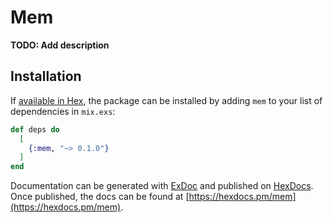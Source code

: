 # Mem

**TODO: Add description**

## Installation

If [available in Hex](https://hex.pm/docs/publish), the package can be installed
by adding `mem` to your list of dependencies in `mix.exs`:

```elixir
def deps do
  [
    {:mem, "~> 0.1.0"}
  ]
end
```

Documentation can be generated with [ExDoc](https://github.com/elixir-lang/ex_doc)
and published on [HexDocs](https://hexdocs.pm). Once published, the docs can
be found at [https://hexdocs.pm/mem](https://hexdocs.pm/mem).

